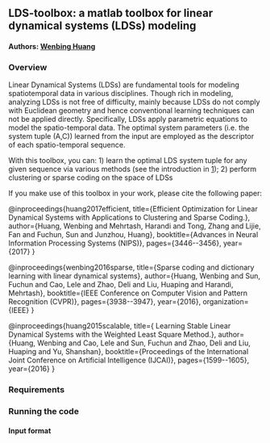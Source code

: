 ﻿## LDS-toolbox: a matlab toolbox for linear dynamical systems (LDSs) modeling

#### Authors: [Wenbing Huang](https://sites.google.com/site/wenbinghuangshomepage/)

### Overview

Linear Dynamical Systems (LDSs) are fundamental tools for modeling spatiotemporal data in various disciplines. 
Though rich in modeling, analyzing LDSs is not free of difficulty, mainly because LDSs do not comply with Euclidean geometry
and hence conventional learning techniques can not be applied directly. Specifically, LDSs apply parametric equations to model
the spatio-temporal data. The optimal system parameters (i.e. the system tuple (A,C)) learned from the input are employed as
the descriptor of each spatio-temporal sequence. 

With this toolbox, you can: 1) learn the optimal LDS system tuple for any given sequence via various methods (see the introduction in [1](https://pdfs.semanticscholar.org/feee/da4ef6adcf49207b3509bd1fc38765d21ea6.pdf)); 2) perform clustering or sparse coding on the space of LDSs  

If you make use of this toolbox in your work, please cite the following paper:

   @inproceedings{huang2017efficient, 
     title={Efficient Optimization for Linear Dynamical Systems with Applications to Clustering and Sparse Coding.}, 
     author={Huang, Wenbing and Mehrtash, Harandi and Tong, Zhang and Lijie, Fan and Fuchun, Sun and Junzhou, Huang}, 
     booktitle={Advances in Neural Information Processing Systems (NIPS)}, 
     pages={3446--3456}, 
     year={2017} } 

   @inproceedings{wenbing2016sparse, 
     title={Sparse coding and dictionary learning with linear dynamical systems}, 
     author={Huang, Wenbing and Sun, Fuchun and Cao, Lele and Zhao, Deli and Liu, Huaping and Harandi, Mehrtash}, 
     booktitle={IEEE Conference on Computer Vision and Pattern Recognition (CVPR)}, 
     pages={3938--3947}, 
     year={2016}, 
     organization={IEEE} } 

   @inproceedings{huang2015scalable, 
     title={ Learning Stable Linear Dynamical Systems with the Weighted Least Square Method.}, 
     author={Huang, Wenbing and Cao, Lele and Sun, Fuchun and Zhao, Deli and Liu, Huaping and Yu, Shanshan}, 
     booktitle={Proceedings of the International Joint Conference on Artificial Intelligence (IJCAI)}, 
     pages={1599--1605}, 
     year={2016} }

### Requirements


### Running the code



#### Input format
